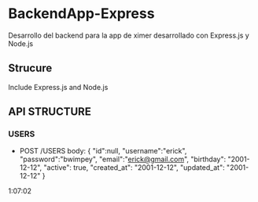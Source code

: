 # BackendApp-Express
Desarrollo del backend para la app de ximer desarrollado con Express.js y Node.js

## Strucure
Include Express.js and Node.js


## API STRUCTURE
### USERS
* POST /USERS
body:
{
  "id":null,
  "username":"erick",
  "password":"bwimpey",
  "email":"erick@gmail.com",
  "birthday": "2001-12-12",
  "active": true,
  "created_at": "2001-12-12",
  "updated_at": "2001-12-12"
}

1:07:02